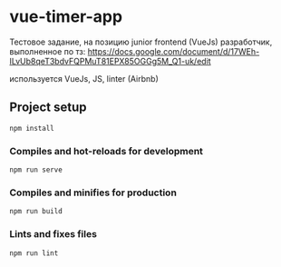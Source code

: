 # vue-timer-app

Тестовое задание, на позицию junior frontend (VueJs) разработчик, выполненное по тз:
https://docs.google.com/document/d/17WEh-ILvUb8qeT3bdvFQPMuT81EPX85OGGg5M_Q1-uk/edit

используется VueJs, JS, linter (Airbnb)

## Project setup
```
npm install
```

### Compiles and hot-reloads for development
```
npm run serve
```

### Compiles and minifies for production
```
npm run build
```

### Lints and fixes files
```
npm run lint
```
